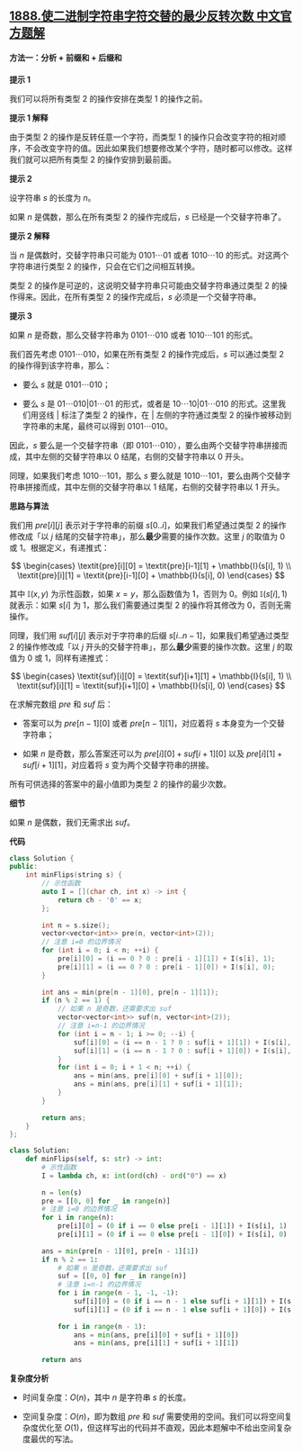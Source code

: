 ## [1888.使二进制字符串字符交替的最少反转次数 中文官方题解](https://leetcode.cn/problems/minimum-number-of-flips-to-make-the-binary-string-alternating/solutions/100000/shi-er-jin-zhi-zi-fu-chuan-zi-fu-jiao-ti-i52p)
#### 方法一：分析 + 前缀和 + 后缀和

**提示 $1$**

我们可以将所有类型 $2$ 的操作安排在类型 $1$ 的操作之前。

**提示 $1$ 解释**

由于类型 $2$ 的操作是反转任意一个字符，而类型 $1$ 的操作只会改变字符的相对顺序，不会改变字符的值。因此如果我们想要修改某个字符，随时都可以修改。这样我们就可以把所有类型 $2$ 的操作安排到最前面。

**提示 $2$**

设字符串 $s$ 的长度为 $n$。

如果 $n$ 是偶数，那么在所有类型 $2$ 的操作完成后，$s$ 已经是一个交替字符串了。

**提示 $2$ 解释**

当 $n$ 是偶数时，交替字符串只可能为 $0101\cdots 01$ 或者 $1010 \cdots 10$ 的形式。对这两个字符串进行类型 $2$ 的操作，只会在它们之间相互转换。

类型 $2$ 的操作是可逆的，这说明交替字符串只可能由交替字符串通过类型 $2$ 的操作得来。因此，在所有类型 $2$ 的操作完成后，$s$ 必须是一个交替字符串。

**提示 $3$**

如果 $n$ 是奇数，那么交替字符串为 $0101 \cdots 010$ 或者 $1010 \cdots 101$ 的形式。

我们首先考虑 $0101 \cdots 010$，如果在所有类型 $2$ 的操作完成后，$s$ 可以通过类型 $2$ 的操作得到该字符串，那么：

- 要么 $s$ 就是 $0101 \cdots 010$；

- 要么 $s$ 是 $01 \cdots 010 | 01 \cdots 01$ 的形式，或者是 $10 \cdots 10|01 \cdots 010$ 的形式。这里我们用竖线 $|$ 标注了类型 $2$ 的操作，在 $|$ 左侧的字符通过类型 $2$ 的操作被移动到字符串的末尾，最终可以得到 $0101 \cdots 010$。

因此，$s$ 要么是一个交替字符串（即 $0101 \cdots 010$），要么由两个交替字符串拼接而成，其中左侧的交替字符串以 $0$ 结尾，右侧的交替字符串以 $0$ 开头。

同理，如果我们考虑 $1010 \cdots 101$，那么 $s$ 要么就是 $1010 \cdots 101$，要么由两个交替字符串拼接而成，其中左侧的交替字符串以 $1$ 结尾，右侧的交替字符串以 $1$ 开头。

**思路与算法**

我们用 $\textit{pre}[i][j]$ 表示对于字符串的前缀 $s[0..i]$，如果我们希望通过类型 $2$ 的操作修改成「以 $j$ 结尾的交替字符串」，那么**最少**需要的操作次数。这里 $j$ 的取值为 $0$ 或 $1$。根据定义，有递推式：

$$
\begin{cases}
\textit{pre}[i][0] = \textit{pre}[i-1][1] + \mathbb{I}(s[i], 1) \\
\textit{pre}[i][1] = \textit{pre}[i-1][0] + \mathbb{I}(s[i], 0)
\end{cases}
$$

其中 $\mathbb{I}(x, y)$ 为示性函数，如果 $x=y$，那么函数值为 $1$，否则为 $0$。例如 $\mathbb{I}(s[i], 1)$ 就表示：如果 $s[i]$ 为 $1$，那么我们需要通过类型 $2$ 的操作将其修改为 $0$，否则无需操作。

同理，我们用 $\textit{suf}[i][j]$ 表示对于字符串的后缀 $s[i..n-1]$，如果我们希望通过类型 $2$ 的操作修改成「以 $j$ 开头的交替字符串」，那么**最少**需要的操作次数。这里 $j$ 的取值为 $0$ 或 $1$，同样有递推式：

$$
\begin{cases}
\textit{suf}[i][0] = \textit{suf}[i+1][1] + \mathbb{I}(s[i], 1) \\
\textit{suf}[i][1] = \textit{suf}[i+1][0] + \mathbb{I}(s[i], 0)
\end{cases}
$$

在求解完数组 $\textit{pre}$ 和 $\textit{suf}$ 后：

- 答案可以为 $\textit{pre}[n-1][0]$ 或者 $\textit{pre}[n-1][1]$，对应着将 $s$ 本身变为一个交替字符串；

- 如果 $n$ 是奇数，那么答案还可以为 $\textit{pre}[i][0] + \textit{suf}[i+1][0]$ 以及 $\textit{pre}[i][1] + \textit{suf}[i+1][1]$，对应着将 $s$ 变为两个交替字符串的拼接。

所有可供选择的答案中的最小值即为类型 $2$ 的操作的最少次数。

**细节**

如果 $n$ 是偶数，我们无需求出 $\textit{suf}$。

**代码**

```C++ [sol1-C++]
class Solution {
public:
    int minFlips(string s) {
        // 示性函数
        auto I = [](char ch, int x) -> int {
            return ch - '0' == x;
        };
        
        int n = s.size();
        vector<vector<int>> pre(n, vector<int>(2));
        // 注意 i=0 的边界情况
        for (int i = 0; i < n; ++i) {
            pre[i][0] = (i == 0 ? 0 : pre[i - 1][1]) + I(s[i], 1);
            pre[i][1] = (i == 0 ? 0 : pre[i - 1][0]) + I(s[i], 0);
        }
        
        int ans = min(pre[n - 1][0], pre[n - 1][1]);
        if (n % 2 == 1) {
            // 如果 n 是奇数，还需要求出 suf
            vector<vector<int>> suf(n, vector<int>(2));
            // 注意 i=n-1 的边界情况
            for (int i = n - 1; i >= 0; --i) {
                suf[i][0] = (i == n - 1 ? 0 : suf[i + 1][1]) + I(s[i], 1);
                suf[i][1] = (i == n - 1 ? 0 : suf[i + 1][0]) + I(s[i], 0);
            }
            for (int i = 0; i + 1 < n; ++i) {
                ans = min(ans, pre[i][0] + suf[i + 1][0]);
                ans = min(ans, pre[i][1] + suf[i + 1][1]);
            }
        }
        
        return ans;
    }
};
```

```Python [sol1-Python3]
class Solution:
    def minFlips(self, s: str) -> int:
        # 示性函数
        I = lambda ch, x: int(ord(ch) - ord("0") == x)
        
        n = len(s)
        pre = [[0, 0] for _ in range(n)]
        # 注意 i=0 的边界情况
        for i in range(n):
            pre[i][0] = (0 if i == 0 else pre[i - 1][1]) + I(s[i], 1)
            pre[i][1] = (0 if i == 0 else pre[i - 1][0]) + I(s[i], 0)
        
        ans = min(pre[n - 1][0], pre[n - 1][1])
        if n % 2 == 1:
            # 如果 n 是奇数，还需要求出 suf
            suf = [[0, 0] for _ in range(n)]
            # 注意 i=n-1 的边界情况
            for i in range(n - 1, -1, -1):
                suf[i][0] = (0 if i == n - 1 else suf[i + 1][1]) + I(s[i], 1)
                suf[i][1] = (0 if i == n - 1 else suf[i + 1][0]) + I(s[i], 0)
            
            for i in range(n - 1):
                ans = min(ans, pre[i][0] + suf[i + 1][0])
                ans = min(ans, pre[i][1] + suf[i + 1][1])
        
        return ans
```

**复杂度分析**

- 时间复杂度：$O(n)$，其中 $n$ 是字符串 $s$ 的长度。

- 空间复杂度：$O(n)$，即为数组 $\textit{pre}$ 和 $\textit{suf}$ 需要使用的空间。我们可以将空间复杂度优化至 $O(1)$，但这样写出的代码并不直观，因此本题解中不给出空间复杂度最优的写法。